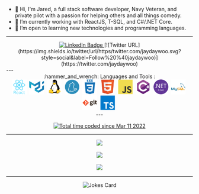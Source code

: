 - 👋 Hi, I'm Jared, a full stack software developer, Navy Veteran, and private pilot with a passion for helping others and all things comedy.
- 👀 I’m currently working with ReactJS, T-SQL, and C#/.NET Core.
- 🌱 I’m open to learning new technologies and programming languages. 
---
<div align="center">
<a href="https://www.linkedin.com/in/jared-dayoub/">
    <img src="https://img.shields.io/badge/LinkedIn-blue?style=for-the-badge&logo=linkedin&logoColor=white" alt="LinkedIn Badge"/>
</a> 
[![Twitter URL](https://img.shields.io/twitter/url/https/twitter.com/jaydaywoo.svg?style=social&label=Follow%20%40jaydaywoo)](https://twitter.com/jaydaywoo)
</div>
---

<div align="center">
 :hammer_and_wrench: Languages and Tools :
<div>   <img src="https://github.com/devicons/devicon/blob/master/icons/react/react-original-wordmark.svg" title="React" alt="React" width="40" height="40"/>&nbsp;  <img src="https://github.com/devicons/devicon/blob/master/icons/materialui/materialui-original.svg" title="Material UI" alt="Material UI" width="40" height="40"/>&nbsp;  <img src="https://github.com/devicons/devicon/blob/master/icons/linux/linux-original.svg" title="Linux" alt="Linux" width="40" height="40"/>&nbsp;   <img src="https://github.com/devicons/devicon/blob/master/icons/yarn/yarn-original.svg" title="Yarn" alt="Yarn" width="40" height="40"/>&nbsp;  <img src="https://github.com/devicons/devicon/blob/master/icons/css3/css3-plain-wordmark.svg"  title="CSS3" alt="CSS" width="40" height="40"/>&nbsp;  <img src="https://github.com/devicons/devicon/blob/master/icons/html5/html5-original.svg" title="HTML5" alt="HTML" width="40" height="40"/>&nbsp;  <img src="https://github.com/devicons/devicon/blob/master/icons/javascript/javascript-original.svg" title="JavaScript" alt="JavaScript" width="40" height="40"/>&nbsp; <img  src="https://github.com/devicons/devicon/blob/master/icons/csharp/csharp-original.svg" title="C#"  alt="C#" width="40" height="40"/>&nbsp; <img src="https://github.com/devicons/devicon/blob/master/icons/dotnetcore/dotnetcore-original.svg" title="DotNet"  alt="DotNet" width="40" height="40"/>&nbsp;  <img src="https://github.com/devicons/devicon/blob/master/icons/mysql/mysql-original-wordmark.svg" title="MySQL"  alt="MySQL" width="40" height="40"/>&nbsp;  <img src="https://github.com/devicons/devicon/blob/master/icons/git/git-original-wordmark.svg" title="Git" alt="Git" width="40" height="40"/>&nbsp;  <img src="https://github.com/devicons/devicon/blob/master/icons/typescript/typescript-original.svg" title="Typescript" alt="Typescript" width="40" height="40"/>&nbsp;</div>
---

<a href="https://wakatime.com/@77b55958-a9fc-489f-bc2e-862f4aff07a9"><img src="https://wakatime.com/badge/user/77b55958-a9fc-489f-bc2e-862f4aff07a9.svg" alt="Total time coded since Mar 11 2022" /></a>

---

<img src="https://github-readme-stats.vercel.app/api/top-langs?username=jmdayoub&theme=dark"/>

<img src="https://wakatime.com/share/@jdayoub/3377aea5-57c6-4d76-a1e7-d430ce3ebfe9.svg" style="height: 300px"></img>

<img src="https://github-readme-stats.vercel.app/api?username=jmdayoub&show_icons=true&theme=dark"/>

---

![Jokes Card](https://readme-jokes.vercel.app/api)
</div>
<!---
jmdayoub/jmdayoub is a ✨ special ✨ repository because its `README.md` (this file) appears on your GitHub profile.
You can click the Preview link to take a look at your changes.
--->
